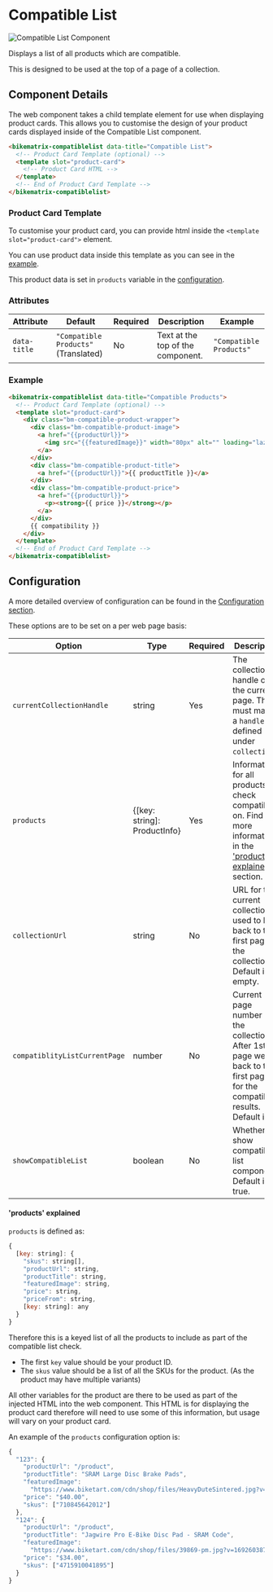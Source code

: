 # Compatible List

<div className="image-wrapper">
  <img
    src="/img/web-components/compatible-list.png"
    alt="Compatible List Component"
    className="image-with-border"
  />
</div>

Displays a list of all products which are compatible.

This is designed to be used at the top of a page of a collection.

## Component Details

The web component takes a child template element for use when displaying product cards. This allows you to customise the design of your product cards displayed inside of the Compatible List component.

```html
<bikematrix-compatiblelist data-title="Compatible List">
  <!-- Product Card Template (optional) -->
  <template slot="product-card">
    <!-- Product Card HTML -->
  </template>
  <!-- End of Product Card Template -->
</bikematrix-compatiblelist>
```

### Product Card Template

To customise your product card, you can provide html inside the `<template slot="product-card">` element.

You can use product data inside this template as you can see in the [example](#example).

This product data is set in `products` variable in the [configuration](#configuration).

### Attributes

| Attribute    | Default                              | Required | Description                       | Example                 |
| ------------ | ------------------------------------ | -------- | --------------------------------- | ----------------------- |
| `data-title` | `"Compatible Products"` (Translated) | No       | Text at the top of the component. | `"Compatible Products"` |

### Example

```html
<bikematrix-compatiblelist data-title="Compatible Products">
  <!-- Product Card Template (optional) -->
  <template slot="product-card">
    <div class="bm-compatible-product-wrapper">
      <div class="bm-compatible-product-image">
        <a href="{{productUrl}}">
          <img src="{{featuredImage}}" width="80px" alt="" loading="lazy" />
        </a>
      </div>
      <div class="bm-compatible-product-title">
        <a href="{{productUrl}}">{{ productTitle }}</a>
      </div>
      <div class="bm-compatible-product-price">
        <a href="{{productUrl}}">
          <p><strong>{{ price }}</strong></p>
        </a>
      </div>
      {{ compatibility }}
    </div>
  </template>
  <!-- End of Product Card Template -->
</bikematrix-compatiblelist>
```

## Configuration

A more detailed overview of configuration can be found in the [Configuration section](/docs/configuration).

These options are to be set on a per web page basis:

| Option                        | Type                          | Required | Description                                                                                                                               | Example                                                  |
| ----------------------------- | ----------------------------- | -------- | ----------------------------------------------------------------------------------------------------------------------------------------- | -------------------------------------------------------- |
| `currentCollectionHandle`     | string                        | Yes      | The collection handle of the current page. This must match a `handle` defined under `collections`.                                        | `"brake-pads"`                                           |
| `products`                    | \{[key: string]: ProductInfo} | Yes      | Information for all products to check compatibility on. Find more information in the ['products' explained](#products-explained) section. | See ['products' explained](#products-explained) section. |
| `collectionUrl`               | string                        | No       | URL for the current collection, used to link back to the first page of the collection. Default is empty.                                  | `"/collections/brake-pads"`                              |
| `compatiblityListCurrentPage` | number                        | No       | Current page number of the collection. After 1st page we link back to the first page for the compatible results. Default is 0.            | `1`                                                      |
| `showCompatibleList`          | boolean                       | No       | Whether to show compatible list component. Default is true.                                                                               | `true`                                                   |

#### 'products' explained

`products` is defined as:

```javascript
{
  [key: string]: {
    "skus": string[],
    "productUrl": string,
    "productTitle": string,
    "featuredImage": string,
    "price": string,
    "priceFrom": string,
    [key: string]: any
  }
}
```

Therefore this is a keyed list of all the products to include as part of the compatible list check.

- The first `key` value should be your product ID.
- The `skus` value should be a list of all the SKUs for the product. (As the product may have multiple variants)

All other variables for the product are there to be used as part of the injected HTML into the web component. This HTML is for displaying the product card therefore will need to use some of this information, but usage will vary on your product card.

An example of the `products` configuration option is:

```javascript
{
  "123": {
    "productUrl": "/product",
    "productTitle": "SRAM Large Disc Brake Pads",
    "featuredImage":
      "https://www.biketart.com/cdn/shop/files/HeavyDuteSintered.jpg?v=1714977245&width=1950",
    "price": "$40.00",
    "skus": ["710845642012"]
  },
  "124": {
    "productUrl": "/product",
    "productTitle": "Jagwire Pro E-Bike Disc Pad - SRAM Code",
    "featuredImage":
      "https://www.biketart.com/cdn/shop/files/39869-pm.jpg?v=1692603872&width=750",
    "price": "$34.00",
    "skus": ["4715910041895"]
  }
}
```
